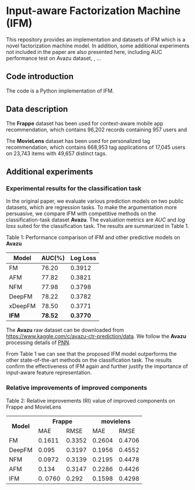# Input-aware Factorization Machine (IFM)
This repository provides an implementation and datasets of IFM which is a novel factorization machine model.
In addition, some additional experiments not included in the paper are also presented here, including AUC performance test on Avazu dataset, , ...

## Code introduction
The code is a Python implementation of IFM. 

## Data description

The **Frappe** dataset has been used for context-aware mobile app recommendation, which contains 96,202 records containing 957 users and

The **MovieLens** dataset has been used for personalized tag
recommendation, which contains 668,953 tag applications of
17,045 users on 23,743 items with 49,657 distinct tags. 

## Additional experiments
### Experimental results for the classification task
In the original paper, we evaluate various prediction models on two public datasets, which are regression tasks. 
To make the argumentation more persuasive, we compare IFM with competitive methods on the classification-task dataset **Avazu**. The evaluation metrics are *AUC* and *log loss* suited for the classification task. The results are summarized in Table 1.


Table 1: Performance comparison of IFM and other predictive models 
on **Avazu**

| Model | AUC(%) | Log Loss |
| ------------- | ------------- | ------------- |
| FM | 76.20 | 0.3912 |
| AFM | 77.82 | 0.3821 |
| NFM | 77.98 | 0.3798 |
| DeepFM | 78.22 | 0.3782 |
| xDeepFM | 78.50 | 0.3771 |
| **IFM** | **78.52** | **0.3770** |

The **Avazu** raw dataset can be downloaded from https://www.kaggle.com/c/avazu-ctr-prediction/data.
We follow the **Avazu** processing details of [PNN](https://github.com/Atomu2014/Ads-RecSys-Datasets).

From Table 1 we can see that the proposed IFM model outperforms the other state-of-the-art methods on the classification task.
The results confirm the effectiveness of IFM again and further justify the importance of input-aware feature representation.


### Relative improvements of improved components
Table 2: Relative improvements (RI) value of improved components on Frappe and MovieLens
<table class="tableizer-table">
 <tr class="tableizer-firstrow"><th rowspan="2">Model</th><th colspan="2">Frappe</th><th  colspan="2">movielens</th></tr>
 <tr><td>MAE</td><td>RMSE</td><td>MAE</td><td>RMSE</td></tr>
 <tr><td>FM</td><td>0.1611</td><td>0.3352</td><td>0.2604</td><td>0.4706</td></tr>
 <tr><td>DeepFM</td><td>0.095</td><td>0.3197</td><td>0.1956</td><td>0.4552</td></tr>
 <tr><td>NFM</td><td>0.0972</td><td>0.3139</td><td>0.2195</td><td>0.4478</td></tr>
 <tr><td>AFM</td><td>0.134</td><td>0.3147</td><td>0.2286</td><td>0.4426</td></tr>
 <tr><td>IFM</td><td>0. 0760</td><td>0.292</td><td>0.1598</td><td>0.4298</td></tr>
</tbody></table>
